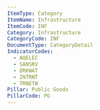 ```yaml
---
ItemType: Category
ItemName: Infrastructure
ItemCode: INF
Category: Infrastructure
CategoryCode: INF
DocumentType: CategoryDetail
IndicatorCodes:
  - AQELEC
  - SANSRV
  - DRKWAT
  - INTRNT
  - TRNETW
Pillar: Public Goods
PillarCode: PG
---
```


